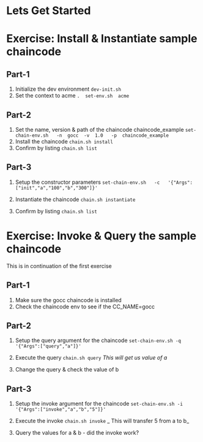 Lets Get Started
========================

Exercise: Install & Instantiate sample chaincode
=========
Part-1
------
1. Initialize the dev environment
`dev-init.sh`
2. Set the context to acme
`.  set-env.sh  acme`

Part-2
------
1. Set the name, version & path of the chaincode chaincode_example
`set-chain-env.sh   -n  gocc  -v  1.0   -p  chaincode_example`
2. Install the chaincode
`chain.sh install`
3. Confirm by listing
`chain.sh list`

Part-3
------
1. Setup the constructor parameters
`set-chain-env.sh   -c   '{"Args":["init","a","100","b","300"]}'`

2. Instantiate the chaincode
`chain.sh instantiate`

3. Confirm by listing
`chain.sh list`


Exercise: Invoke & Query the sample chaincode
=========
This is in continuation of the first exercise

Part-1
------
1. Make sure the gocc chaincode is installed 
2. Check the chaincode env to see if the CC_NAME=gocc

Part-2
------
1. Setup the query argument for the chaincode
`set-chain-env.sh -q  '{"Args":["query","a"]}'`

2. Execute the query
`chain.sh query`    _This will get us value of a_
3. Change the query & check the value of b

Part-3
------
1. Setup the invoke argument for the chaincode
`set-chain-env.sh -i  '{"Args":["invoke","a","b","5"]}'`

2. Execute the invoke
`chain.sh invoke`  _ This will transfer 5 from a to b_

3. Query the values for a & b - did the invoke work?

